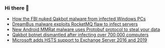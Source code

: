 ### Hi there 👋

<!--START_SECTION:feed-->
* [How the FBI nuked Qakbot malware from infected Windows PCs](https://www.bleepingcomputer.com/news/security/how-the-fbi-nuked-qakbot-malware-from-infected-windows-pcs/)
* [DreamBus malware exploits RocketMQ flaw to infect servers](https://www.bleepingcomputer.com/news/security/dreambus-malware-exploits-rocketmq-flaw-to-infect-servers/)
* [New Android MMRat malware uses Protobuf protocol to steal your data](https://www.bleepingcomputer.com/news/security/new-android-mmrat-malware-uses-protobuf-protocol-to-steal-your-data/)
* [Qakbot botnet dismantled after infecting over 700,000 computers](https://www.bleepingcomputer.com/news/security/qakbot-botnet-dismantled-after-infecting-over-700-000-computers/)
* [Microsoft adds HSTS support to Exchange Server 2016 and 2019 ](https://www.bleepingcomputer.com/news/security/microsoft-adds-hsts-support-to-exchange-server-2016-and-2019/)
<!--END_SECTION:feed-->

<!--
**frankenk/frankenk** is a ✨ _special_ ✨ repository because its `README.md` (this file) appears on your GitHub profile.

Here are some ideas to get you started:

- 🔭 I’m currently working on ...
- 🌱 I’m currently learning ...
- 👯 I’m looking to collaborate on ...
- 🤔 I’m looking for help with ...
- 💬 Ask me about ...
- 📫 How to reach me: ...
- 😄 Pronouns: ...
- ⚡ Fun fact: ...
-->



